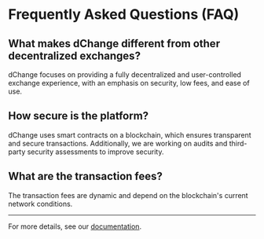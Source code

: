 # Frequently Asked Questions (FAQ)

## What makes dChange different from other decentralized exchanges?

dChange focuses on providing a fully decentralized and user-controlled exchange experience, with an emphasis on security, low fees, and ease of use.

## How secure is the platform?

dChange uses smart contracts on a blockchain, which ensures transparent and secure transactions. Additionally, we are working on audits and third-party security assessments to improve security.

## What are the transaction fees?

The transaction fees are dynamic and depend on the blockchain's current network conditions.

---

For more details, see our [documentation](../docs/).
